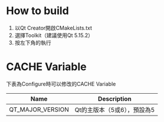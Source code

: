 # How to build

1. 以Qt Creator開啟CMakeLists.txt
2. 選擇Toolkit（建議使用Qt 5.15.2）
3. 按左下角的執行

# CACHE Variable

下表為Configure時可以修改的CACHE Variable

|Name | Description|
|---- | -----------|
|QT_MAJOR_VERSION| Qt的主版本（5或6），預設為5